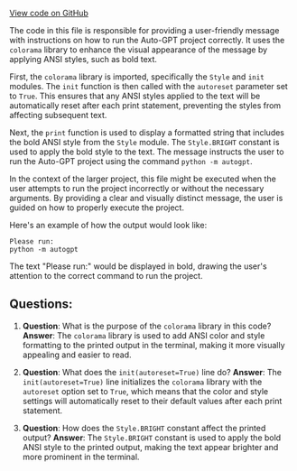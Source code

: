 [View code on GitHub](https://github.com/Significant-Gravitas/Auto-GPT/scripts/main.py)

The code in this file is responsible for providing a user-friendly message with instructions on how to run the Auto-GPT project correctly. It uses the `colorama` library to enhance the visual appearance of the message by applying ANSI styles, such as bold text.

First, the `colorama` library is imported, specifically the `Style` and `init` modules. The `init` function is then called with the `autoreset` parameter set to `True`. This ensures that any ANSI styles applied to the text will be automatically reset after each print statement, preventing the styles from affecting subsequent text.

Next, the `print` function is used to display a formatted string that includes the bold ANSI style from the `Style` module. The `Style.BRIGHT` constant is used to apply the bold style to the text. The message instructs the user to run the Auto-GPT project using the command `python -m autogpt`.

In the context of the larger project, this file might be executed when the user attempts to run the project incorrectly or without the necessary arguments. By providing a clear and visually distinct message, the user is guided on how to properly execute the project.

Here's an example of how the output would look like:

```
Please run:
python -m autogpt
```

The text "Please run:" would be displayed in bold, drawing the user's attention to the correct command to run the project.
## Questions: 
 1. **Question**: What is the purpose of the `colorama` library in this code?
   **Answer**: The `colorama` library is used to add ANSI color and style formatting to the printed output in the terminal, making it more visually appealing and easier to read.

2. **Question**: What does the `init(autoreset=True)` line do?
   **Answer**: The `init(autoreset=True)` line initializes the `colorama` library with the `autoreset` option set to `True`, which means that the color and style settings will automatically reset to their default values after each print statement.

3. **Question**: How does the `Style.BRIGHT` constant affect the printed output?
   **Answer**: The `Style.BRIGHT` constant is used to apply the bold ANSI style to the printed output, making the text appear brighter and more prominent in the terminal.